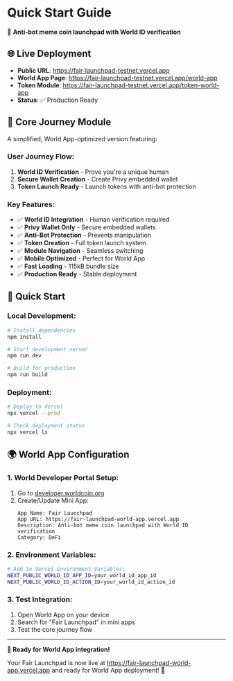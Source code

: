 # Quick Start Guide

🚀 **Anti-bot meme coin launchpad with World ID verification**

## 🌐 Live Deployment

- **Public URL**: https://fair-launchpad-testnet.vercel.app
- **World App Page**: https://fair-launchpad-testnet.vercel.app/world-app
- **Token Module**: https://fair-launchpad-testnet.vercel.app/token-world-app
- **Status**: ✅ Production Ready

## 🎯 Core Journey Module

A simplified, World App-optimized version featuring:

### **User Journey Flow:**
1. **World ID Verification** - Prove you're a unique human
2. **Secure Wallet Creation** - Create Privy embedded wallet
3. **Token Launch Ready** - Launch tokens with anti-bot protection

### **Key Features:**
- ✅ **World ID Integration** - Human verification required
- ✅ **Privy Wallet Only** - Secure embedded wallets
- ✅ **Anti-Bot Protection** - Prevents manipulation
- ✅ **Token Creation** - Full token launch system
- ✅ **Module Navigation** - Seamless switching
- ✅ **Mobile Optimized** - Perfect for World App
- ✅ **Fast Loading** - 115kB bundle size
- ✅ **Production Ready** - Stable deployment

## 🚀 Quick Start

### **Local Development:**
```bash
# Install dependencies
npm install

# Start development server
npm run dev

# Build for production
npm run build
```

### **Deployment:**
```bash
# Deploy to Vercel
npx vercel --prod

# Check deployment status
npx vercel ls
```

## 🌍 World App Configuration

### **1. World Developer Portal Setup:**
1. Go to [developer.worldcoin.org](https://developer.worldcoin.org)
2. Create/Update Mini App:
   ```
   App Name: Fair Launchpad
   App URL: https://fair-launchpad-world-app.vercel.app
   Description: Anti-bot meme coin launchpad with World ID verification
   Category: DeFi
   ```

### **2. Environment Variables:**
```bash
# Add to Vercel Environment Variables:
NEXT_PUBLIC_WORLD_ID_APP_ID=your_world_id_app_id
NEXT_PUBLIC_WORLD_ID_ACTION_ID=your_world_id_action_id
```

### **3. Test Integration:**
1. Open World App on your device
2. Search for "Fair Launchpad" in mini apps
3. Test the core journey flow

---

**🚀 Ready for World App integration!** 

Your Fair Launchpad is now live at https://fair-launchpad-world-app.vercel.app and ready for World App deployment! 🎯
